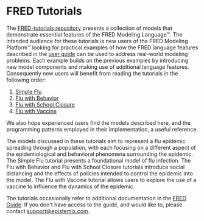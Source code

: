 # FRED Tutorials

The [FRED-tutorials repository](https://github.com/Epistemix-com/FRED-tutorials)
presents a collection of models that demonstrate essential features of the FRED Modeling
Language™. The intended audience for these tutorials is new users of
the FRED Modeling Platform™ looking for practical examples of how the FRED language features
described in the [user guide](https://epistemix-fred-guide.readthedocs-hosted.com/en/latest/)
can be used to address real-world modeling problems.
Each example builds on the previous examples by introducing new model components and
making use of additional language features. Consequently new users will
benefit from reading the tutorials in the following order:

1. [Simple Flu](simpleflu/README.md)
2. [Flu with Behavior](flu-with-behavior/README.md)
3. [Flu with School Closure](school-closure/README.md)
4. [Flu with Vaccine](vaccine/README.md)

We also hope experienced users find the models described here, and the
programming patterns employed in their implementation, a useful
reference.

The models discussed in these tutorials aim to represent a flu epidemic
spreading through a population, with each focusing on a different aspect of the
epidemiological and behavioral phenomena surrounding the epidemic. The Simple
Flu tutorial presents a foundational model of flu infection. The Flu with
Behavior and Flu with School Closure
tutorials introduce social distancing and the effects of policies intended to
control the epidemic into the model. The Flu with Vaccine tutorial
allows users to explore the use of a vaccine to influence the dynamics of the
epidemic.

The tutorials occasionally refer to additional documentation in the [FRED
Guide](https://docs.epistemix.com/projects/lang-guide/en/latest/).
If you
don't have access to the guide, and would like to, please contact
support@epistemix.com.
